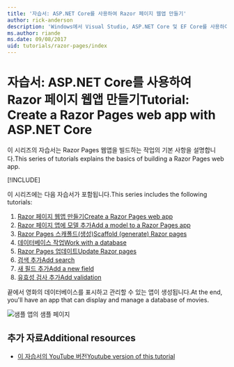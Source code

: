 ```yaml
---
title: '자습서: ASP.NET Core를 사용하여 Razor 페이지 웹앱 만들기'
author: rick-anderson
description: 'Windows에서 Visual Studio, ASP.NET Core 및 EF Core를 사용하여 Razor 페이지 웹앱을 만듭니다.'
ms.author: riande
ms.date: 09/08/2017
uid: tutorials/razor-pages/index
---
```

# <a name="tutorial-create-a-razor-pages-web-app-with-aspnet-core"></a><span data-ttu-id="cfb0e-103">자습서: ASP.NET Core를 사용하여 Razor 페이지 웹앱 만들기</span><span class="sxs-lookup"><span data-stu-id="cfb0e-103">Tutorial: Create a Razor Pages web app with ASP.NET Core</span></span>

<span data-ttu-id="cfb0e-104">이 시리즈의 자습서는 Razor Pages 웹앱을 빌드하는 작업의 기본 사항을 설명합니다.</span><span class="sxs-lookup"><span data-stu-id="cfb0e-104">This series of tutorials explains the basics of building a Razor Pages web app.</span></span> 

[!INCLUDE[](~/includes/advancedRP.md)]

<span data-ttu-id="cfb0e-105">이 시리즈에는 다음 자습서가 포함됩니다.</span><span class="sxs-lookup"><span data-stu-id="cfb0e-105">This series includes the following tutorials:</span></span>

1. [<span data-ttu-id="cfb0e-106">Razor 페이지 웹앱 만들기</span><span class="sxs-lookup"><span data-stu-id="cfb0e-106">Create a Razor Pages web app</span></span>](xref:tutorials/razor-pages/razor-pages-start)
1. [<span data-ttu-id="cfb0e-107">Razor 페이지 앱에 모델 추가</span><span class="sxs-lookup"><span data-stu-id="cfb0e-107">Add a model to a Razor Pages app</span></span>](xref:tutorials/razor-pages/model)
1. [<span data-ttu-id="cfb0e-108">Razor Pages 스캐폴드(생성)</span><span class="sxs-lookup"><span data-stu-id="cfb0e-108">Scaffold (generate) Razor pages</span></span>](xref:tutorials/razor-pages/page)
1. [<span data-ttu-id="cfb0e-109">데이터베이스 작업</span><span class="sxs-lookup"><span data-stu-id="cfb0e-109">Work with a database</span></span>](xref:tutorials/razor-pages/sql)
1. [<span data-ttu-id="cfb0e-110">Razor Pages 업데이트</span><span class="sxs-lookup"><span data-stu-id="cfb0e-110">Update Razor pages</span></span>](xref:tutorials/razor-pages/da1)
1. [<span data-ttu-id="cfb0e-111">검색 추가</span><span class="sxs-lookup"><span data-stu-id="cfb0e-111">Add search</span></span>](xref:tutorials/razor-pages/search)
1. [<span data-ttu-id="cfb0e-112">새 필드 추가</span><span class="sxs-lookup"><span data-stu-id="cfb0e-112">Add a new field</span></span>](xref:tutorials/razor-pages/new-field)
1. [<span data-ttu-id="cfb0e-113">유효성 검사 추가</span><span class="sxs-lookup"><span data-stu-id="cfb0e-113">Add validation</span></span>](xref:tutorials/razor-pages/validation)

<span data-ttu-id="cfb0e-114">끝에서 영화의 데이터베이스를 표시하고 관리할 수 있는 앱이 생성됩니다.</span><span class="sxs-lookup"><span data-stu-id="cfb0e-114">At the end, you'll have an app that can display and manage a database of movies.</span></span>

![샘플 앱의 샘플 페이지](index/_static/sample-page.png)

## <a name="additional-resources"></a><span data-ttu-id="cfb0e-116">추가 자료</span><span class="sxs-lookup"><span data-stu-id="cfb0e-116">Additional resources</span></span>

* [<span data-ttu-id="cfb0e-117">이 자습서의 YouTube 버전</span><span class="sxs-lookup"><span data-stu-id="cfb0e-117">Youtube version of this tutorial</span></span>](https://www.youtube.com/watch?v=F0SP7Ry4flQ&feature=youtu.be)
